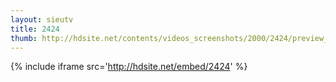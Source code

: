```yaml
---
layout: sieutv
title: 2424
thumb: http://hdsite.net/contents/videos_screenshots/2000/2424/preview_360p.mp4.jpg
---
```

{% include iframe src='http://hdsite.net/embed/2424' %}
 
